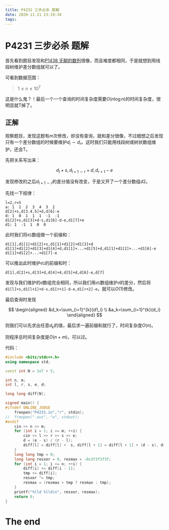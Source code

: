 ```yaml
---
title: P4231 三步必杀 题解
date: 2020-11-21 23:19:34
tags:
---
```

# P4231 三步必杀 题解

首先看到题目发现和[P1438 无聊的数列](https://www.luogu.com.cn/problem/P1438)很像，而且难度都相同，于是就想到用线段树维护差分数组就可以了。

可看到数据范围：

> $1\leq n\leq 10^7$

这是什么鬼？！最后一个一个查询的时间复杂度需要$O(n\log n)$的时间复杂度，很明显就T掉了。

## 正解

观察题目，发现这题有$m$次修改，却没有查询，就和差分很像，不过细想之后发现只有一个差分数组的时候要维护$d_l\sim d_r$。这时我们只能用线段树或树状数组维护，还会T。

先把关系写出来：

$$d_l+s,d_{l+1\sim r}+d,d_{r+1}-e$$

发现修改的之后$d_{l+1\sim r}$的差分值没有改变，于是又开了一个差分数组$d2$。

先找一下规律：

```
l=2,r=5
a: 1  1  2  3  4  3  2
d[2]+s,d[3.4.5]+d,d[6]-e
d: 1  0  1  1  1  -1  -1
d1[2]+s,d1[3]+d-s,d1[6]-d-e,d1[7]+e
d1: 1  -1  1  0  0
```

此时我们将```d1```数组做一个前缀和：

```
d1[1],d1[1]+d1[2]+s,d1[1]+d1[2]+d1[3]+d
d1[1]+d1[2]+d1[3]+d1[4]+d,d1[1]+...+d1[5]+d,d1[1]+d1[2]+...+d1[6]-e
d1[1]+d1[2]+...+d1[7]-e
```

可以推出此时维护```d1```的前缀和时：

```
d[1],d[2]+s,d[3]+d,d[4]+4,d[5]+d,d[6]-e,d[7]
```

发现与我们维护的```d```数组完全相同，所以我们用```d1```数组维护```d```的差分，然后将```d1[l]+s,d1[l+1]+d-s,d1[r+1]-d-e,d1[r+2]-e```，就可以$O(1)$修改。

最后查询时发现

$$
\begin{aligned}
&d_k=\sum_{i=1}^{k}{d1_i} \\
&a_k=\sum_{i=1}^{k}{d_i}
\end{aligned}
$$

则我们可以先求出任意$d_k$的值，最后求一遍前缀和就行了，时间复杂度$O(n)$。

则程序总时间复杂度是$O(n+m)$，可以过。

代码：

```cpp
#include <bits/stdc++.h>
using namespace std;

const int N = 1e7 + 5;

int n, m;
int l, r, s, e, d;

long long diff[N];

signed main() {
#ifndef ONLINE_JUDGE
	freopen("P4231.in","r", stdin);
//	freopen(".out", "w", stdout);
#endif
	cin >> n >> m;
	for (int i = 1; i <= m; ++i) {
		cin >> l >> r >> s >> e;
		d = (e - s) / (r - l);
		diff[l] = diff[l] +  s, diff[l + 1] = diff[l + 1] + (d - s), diff[r + 1] = diff[r + 1] - (d + e), diff[r + 2] = diff[r + 2] + e;
	}
	long long tmp = 0;
	long long resxor = 0, resmax = -0x3f3f3f3f;
	for (int i = 1; i <= n; ++i) {
		diff[i] += diff[i - 1];
		tmp += diff[i];
		resxor ^= tmp;
		resmax = (resmax > tmp ? resmax : tmp);
	}
	printf("%lld %lld\n", resxor, resmax);
	return 0;
}
```

# The end